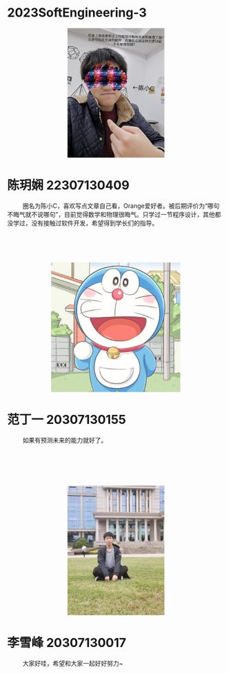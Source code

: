 # 2023SoftEngineering-3

<p align="center">
<img src="images/intro.jpg" alt= “Profile” height="300" />         
</p>             

# __陈玥娴 22307130409__
&emsp; &emsp; 圈名为陈小C，喜欢写点文章自己看，Orange爱好者。被后期评价为“哪句不晦气就不说哪句”，目前觉得数学和物理很晦气。只学过一节程序设计，其他都没学过，没有接触过软件开发，希望得到学长们的指导。       
<br><br><br><br>
<p align="center">
<img src="./images/hi.jpeg" alt="fdy" height="300" >
</p>

# __范丁一 20307130155__
&emsp; &emsp; 如果有预测未来的能力就好了。

<br><br><br><br>
<p align="center">
<img src="./images/lxf.jpg" alt="Profile" height="300" >
</p>

# __李雪峰 20307130017__
&emsp; &emsp; 大家好哇，希望和大家一起好好努力~




